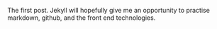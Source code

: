 The first post. Jekyll will hopefully give me an opportunity to practise markdown, github, and the front end technologies. 
